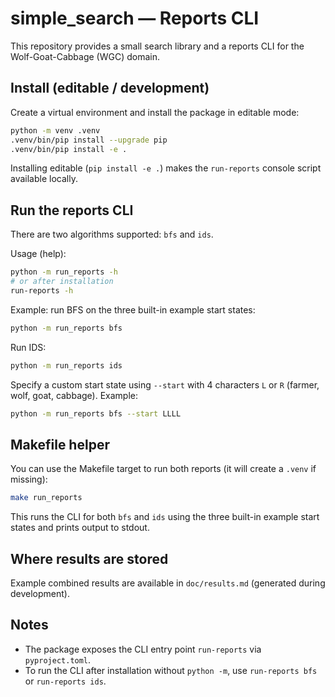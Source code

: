 # simple_search — Reports CLI

This repository provides a small search library and a reports CLI for the Wolf-Goat-Cabbage (WGC) domain.

## Install (editable / development)

Create a virtual environment and install the package in editable mode:

```bash
python -m venv .venv
.venv/bin/pip install --upgrade pip
.venv/bin/pip install -e .
```

Installing editable (`pip install -e .`) makes the `run-reports` console script available locally.

## Run the reports CLI

There are two algorithms supported: `bfs` and `ids`.

Usage (help):

```bash
python -m run_reports -h
# or after installation
run-reports -h
```

Example: run BFS on the three built-in example start states:

```bash
python -m run_reports bfs
```

Run IDS:

```bash
python -m run_reports ids
```

Specify a custom start state using `--start` with 4 characters `L` or `R` (farmer, wolf, goat, cabbage). Example:

```bash
python -m run_reports bfs --start LLLL
```

## Makefile helper

You can use the Makefile target to run both reports (it will create a `.venv` if missing):

```bash
make run_reports
```

This runs the CLI for both `bfs` and `ids` using the three built-in example start states and prints output to stdout.

## Where results are stored

Example combined results are available in `doc/results.md` (generated during development).

## Notes

- The package exposes the CLI entry point `run-reports` via `pyproject.toml`.
- To run the CLI after installation without `python -m`, use `run-reports bfs` or `run-reports ids`.

